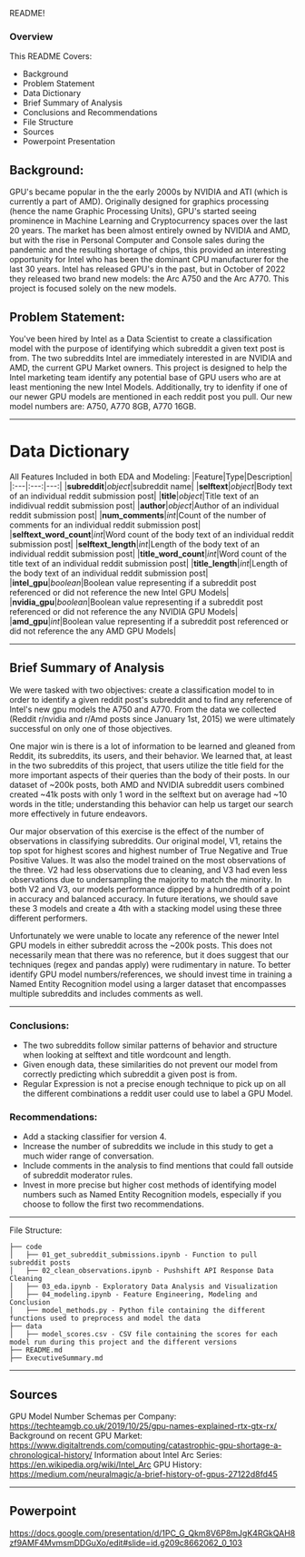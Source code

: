 README!

### Overview

This README Covers:
- Background
- Problem Statement
- Data Dictionary
- Brief Summary of Analysis
- Conclusions and Recommendations
- File Structure
- Sources
- Powerpoint Presentation

## Background:
GPU's became popular in the the early 2000s by NVIDIA and ATI (which is currently a part of AMD). Originally designed for graphics processing (hence the name Graphic Processing Units), GPU's started seeing prominence in Machine Learning and Cryptocurrency spaces over the last 20 years. The market has been almost entirely owned by NVIDIA and AMD, but with the rise in Personal Computer and Console sales during the pandemic and the resulting shortage of chips, this provided an interesting opportunity for Intel who has been the dominant CPU manufacturer for the last 30 years. Intel has released GPU's in the past, but in October of 2022 they released two brand new models: the Arc A750 and the Arc A770. This project is focused solely on the new models.

## Problem Statement:
You've been hired by Intel as a Data Scientist to create a classification model with the purpose of identifying which subreddit a given text post is from. The two subreddits Intel are immediately interested in are NVIDIA and AMD, the current GPU Market owners. This project is designed to help the Intel marketing team identify any potential base of GPU users who are at least mentioning the new Intel Models. Additionally, try to idenfity if one of our newer GPU models are mentioned in each reddit post you pull. Our new model numbers are: A750, A770 8GB, A770 16GB.

___
<h1>Data Dictionary</h1>

All Features Included in both EDA and Modeling:
|Feature|Type|Description|
|:---|:---:|---:|
|**subreddit**|*object*|subreddit name|
|**selftext**|*object*|Body text of an individual reddit submission post|
|**title**|*object*|Title text of an indidivual reddit submission post|
|**author**|*object*|Author of an individual reddit submission post|
|**num_comments**|*int*|Count of the number of comments for an individual reddit submission post|
|**selftext_word_count**|*int*|Word count of the body text of an individual reddit submission post|
|**selftext_length**|*int*|Length of the body text of an individual reddit submission post|
|**title_word_count**|*int*|Word count of the title text of an individual reddit submission post|
|**title_length**|*int*|Length of the body text of an individual reddit submission post|
|**intel_gpu**|*boolean*|Boolean value representing if a subreddit post referenced or did not reference the new Intel GPU Models|
|**nvidia_gpu**|*boolean*|Boolean value representing if a subreddit post referenced or did not reference the any NVIDIA GPU Models|
|**amd_gpu**|*int*|Boolean value representing if a subreddit post referenced or did not reference the any AMD GPU Models|

---

## Brief Summary of Analysis
We were tasked with two objectives: create a classification model to in order to identify a given reddit post's subreddit and to find any reference of Intel's new gpu models the A750 and A770. From the data we collected (Reddit r/nvidia and r/Amd posts since January 1st, 2015) we were ultimately successful on only one of those objectives.

One major win is there is a lot of information to be learned and gleaned from Reddit, its subreddits, its users, and their behavior. We learned that, at least in the two subreddits of this project, that users utilize the title field for the more important aspects of their queries than the body of their posts. In our dataset of ~200k posts, both AMD and NVIDIA subreddit users combined created ~41k posts with only 1 word in the selftext but on average had ~10 words in the title; understanding this behavior can help us target our search more effectively in future endeavors.

Our major observation of this exercise is the effect of the number of observations in classifying subreddits. Our original model, V1, retains the top spot for highest scores and highest number of True Negative and True Positive Values. It was also the model trained on the most observations of the three. V2 had less observations due to cleaning, and V3 had even less observations due to undersampling the majority to match the minority. In both V2 and V3, our models performance dipped by a hundredth of a point in accuracy and balanced accuracy. In future iterations, we should save these 3 models and create a 4th with a stacking model using these three different performers.

Unfortunately we were unable to locate any reference of the newer Intel GPU models in either subreddit across the ~200k posts. This does not necessarily mean that there was no reference, but it does suggest that our techniques (regex and pandas apply) were rudimentary in nature. To better identify GPU model numbers/references, we should invest time in training a Named Entity Recognition model using a larger dataset that encompasses multiple subreddits and includes comments as well.

---
### Conclusions:
- The two subreddits follow similar patterns of behavior and structure when looking at selftext and title wordcount and length.
- Given enough data, these similarities do not prevent our model from correctly predicting which subreddit a given post is from.
- Regular Expression is not a precise enough technique to pick up on all the different combinations a reddit user could use to label a GPU Model.

### Recommendations:
- Add a stacking classifier for version 4.
- Increase the number of subreddits we include in this study to get a much wider range of conversation.
- Include comments in the analysis to find mentions that could fall outside of subreddit moderator rules.
- Invest in more precise but higher cost methods of identifying model numbers such as Named Entity Recognition models, especially if you choose to follow the first two recommendations. 

---

File Structure:
```
├── code
│   ├── 01_get_subreddit_submissions.ipynb - Function to pull subreddit posts
│   ├── 02_clean_observations.ipynb - Pushshift API Response Data Cleaning
│   ├── 03_eda.ipynb - Exploratory Data Analysis and Visualization
│   ├── 04_modeling.ipynb - Feature Engineering, Modeling and Conclusion
│   ├── model_methods.py - Python file containing the different functions used to preprocess and model the data
├── data
│   ├── model_scores.csv - CSV file containing the scores for each model run during this project and the different versions
├── README.md
├── ExecutiveSummary.md
```


---
## Sources

GPU Model Number Schemas per Company: https://techteamgb.co.uk/2019/10/25/gpu-names-explained-rtx-gtx-rx/
Background on recent GPU Market: https://www.digitaltrends.com/computing/catastrophic-gpu-shortage-a-chronological-history/
Information about Intel Arc Series: https://en.wikipedia.org/wiki/Intel_Arc
GPU History: https://medium.com/neuralmagic/a-brief-history-of-gpus-27122d8fd45

---

## Powerpoint
https://docs.google.com/presentation/d/1PC_G_Qkm8V6P8mJgK4RGkQAH8zf9AMF4MvmsmDDGuXo/edit#slide=id.g209c8662062_0_103
